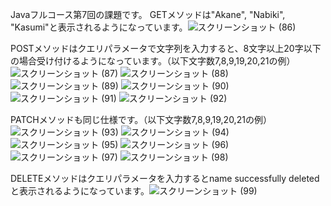 Javaフルコース第7回の課題です。
GETメソッドは"Akane", "Nabiki", "Kasumi"と表示されるようになっています。![スクリーンショット (86)](https://user-images.githubusercontent.com/111167638/200169353-12beefcc-79f6-4171-94c0-faba2ce585d7.png)

POSTメソッドはクエリパラメータで文字列を入力すると、8文字以上20字以下の場合受け付けるようになっています。（以下文字数7,8,9,19,20,21の例）
![スクリーンショット (87)](https://user-images.githubusercontent.com/111167638/200169402-6c38d956-b014-441e-a11b-b38331250284.png)
![スクリーンショット (88)](https://user-images.githubusercontent.com/111167638/200169403-cd4ba7a7-72e7-4fc3-8d3d-f776c74fedf9.png)
![スクリーンショット (89)](https://user-images.githubusercontent.com/111167638/200169404-98797a61-d6db-42df-a33c-0298b8c45e40.png)
![スクリーンショット (90)](https://user-images.githubusercontent.com/111167638/200169405-66edd3e7-75c9-4d00-b527-181ccf1a0a9a.png)
![スクリーンショット (91)](https://user-images.githubusercontent.com/111167638/200169407-b6305415-acc1-4872-a3b2-f807337fc72d.png)
![スクリーンショット (92)](https://user-images.githubusercontent.com/111167638/200169400-0d27072b-d337-4330-83e7-d735999f2580.png)

PATCHメソッドも同じ仕様です。（以下文字数7,8,9,19,20,21の例）![スクリーンショット (93)](https://user-images.githubusercontent.com/111167638/200169535-04088cf2-46dc-451d-9a2d-af6937031fda.png)
![スクリーンショット (94)](https://user-images.githubusercontent.com/111167638/200169538-2e0876be-c528-43e8-b452-a795292e7ad2.png)
![スクリーンショット (95)](https://user-images.githubusercontent.com/111167638/200169542-bf006ba7-6087-4694-8e77-f058bbb9d79d.png)
![スクリーンショット (96)](https://user-images.githubusercontent.com/111167638/200169544-ae223dfd-9b52-47fa-b5df-c92f60737d85.png)
![スクリーンショット (97)](https://user-images.githubusercontent.com/111167638/200169547-471d7a80-466f-40f0-9264-d61de653251a.png)
![スクリーンショット (98)](https://user-images.githubusercontent.com/111167638/200169551-d723df3b-2d23-4956-a0a3-620adedd04d9.png)

DELETEメソッドはクエリパラメータを入力するとname successfully deletedと表示されるようになっています。![スクリーンショット (99)](https://user-images.githubusercontent.com/111167638/200169583-424ed335-7827-48b8-8deb-e2695445df0d.png)
